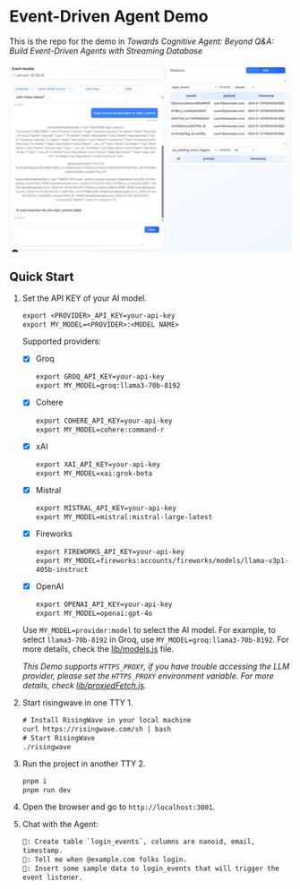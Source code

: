 # Event-Driven Agent Demo

This is the repo for the demo in *Towards Cognitive Agent: Beyond Q&A: Build Event-Driven Agents with Streaming Database*

![img](assets/screenshot-preview.png)

## Quick Start

1. Set the API KEY of your AI model.

    ```shell
    export <PROVIDER>_API_KEY=your-api-key
    export MY_MODEL=<PROVIDER>:<MODEL NAME>
    ```

    Supported providers:
    - [x] Groq
        ```shell
        export GROQ_API_KEY=your-api-key
        export MY_MODEL=groq:llama3-70b-8192
        ```
    - [x] Cohere
        ```shell
        export COHERE_API_KEY=your-api-key
        export MY_MODEL=cohere:command-r
        ```
    - [x] xAI
        ```shell
        export XAI_API_KEY=your-api-key
        export MY_MODEL=xai:grok-beta
        ```
    - [x] Mistral
        ```shell
        export MISTRAL_API_KEY=your-api-key
        export MY_MODEL=mistral:mistral-large-latest
        ```
    - [x] Fireworks
        ```shell
        export FIREWORKS_API_KEY=your-api-key
        export MY_MODEL=fireworks:accounts/fireworks/models/llama-v3p1-405b-instruct
        ```
    - [x] OpenAI
        ```shell
        export OPENAI_API_KEY=your-api-key
        export MY_MODEL=openai:gpt-4o
        ```

    Use `MY_MODEL=provider:model` to select the AI model. 
    For example, to select `llama3-70b-8192` in Groq, use `MY_MODEL=groq:llama3-70b-8192`.
    For more details, check the [lib/models.js](./lib/models.js) file.

    *This Demo supports `HTTPS_PROXY`, if you have trouble accessing the LLM provider, please set the `HTTPS_PROXY` environment variable. For more details, check [lib/proxiedFetch.js](./lib/proxidFetch.js).*


2. Start risingwave in one TTY 1.

    ```shell
    # Install RisingWave in your local machine
    curl https://risingwave.com/sh | bash
    # Start RisingWave
    ./risingwave
    ```

3. Run the project in another TTY 2.

    ```shell
    pnpm i
    pnpm run dev
    ```

4. Open the browser and go to `http://localhost:3001`.

5. Chat with the Agent:

    ```
    🤔: Create table `login_events`, columns are nanoid, email, timestamp.
    🤔: Tell me when @example.com folks login.
    🤔: Insert some sample data to login_events that will trigger the event listener.
    ```
